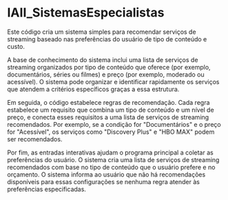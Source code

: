 # IAII_SistemasEspecialistas

Este código cria um sistema simples para recomendar serviços de streaming 
baseado nas preferências do usuário de tipo de conteúdo e custo.

A base de conhecimento do sistema inclui uma lista de serviços de streaming
organizados por tipo de conteúdo que oferece (por exemplo, documentários, 
séries ou filmes) e preço (por exemplo, moderado ou acessível). O sistema 
pode organizar e identificar rapidamente os serviços que atendem a critérios
específicos graças a essa estrutura.

Em seguida, o código estabelece regras de recomendação. Cada regra estabelece
um requisito que combina um tipo de conteúdo e um nível de preço, e conecta 
esses requisitos a uma lista de serviços de streaming recomendados. Por exemplo,
se a condição for "Documentários" e o preço for "Acessível", os serviços como 
"Discovery Plus" e "HBO MAX" podem ser recomendados.

Por fim, as entradas interativas ajudam o programa principal a coletar as preferências
do usuário. O sistema cria uma lista de serviços de streaming recomendados com base no
tipo de conteúdo que o usuário prefere e no orçamento. O sistema informa ao usuário que
não há recomendações disponíveis para essas configurações se nenhuma regra atender às 
preferências especificadas.
